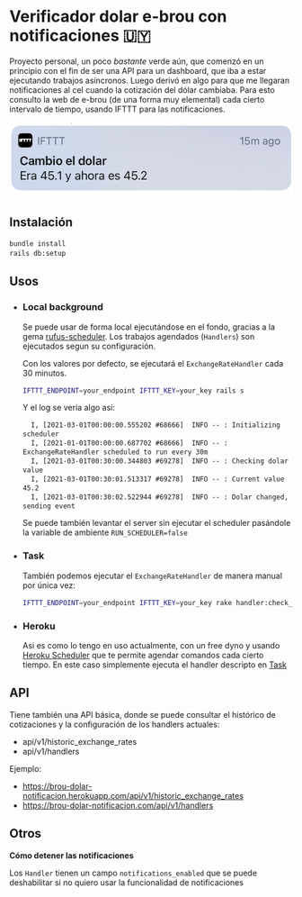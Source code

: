 
# Verificador dolar e-brou con notificaciones 🇺🇾

Proyecto personal, un poco *bastante* verde aún, que comenzó en un principio con el fin de ser una API para un dashboard, que iba a estar ejecutando trabajos asíncronos. Luego derivó en algo para que me llegaran notificaciones al cel cuando la cotización del dólar cambiaba. Para esto consulto la web de e-brou (de una forma muy elemental) cada cierto intervalo de tiempo, usando IFTTT para las notificaciones.

![Ejemplo notificación](notification_example.png?raw=true "Ejemplo")

## Instalación

```sh
bundle install
rails db:setup
```

## Usos

- ### Local background

  Se puede usar de forma local ejecutándose en el fondo, gracias a la gema [rufus-scheduler](https://github.com/jmettraux/rufus-scheduler). Los trabajos agendados (`Handlers`) son ejecutados segun su configuración.

  Con los valores por defecto, se ejecutará el `ExchangeRateHandler` cada 30 minutos.

  ```sh
  IFTTT_ENDPOINT=your_endpoint IFTTT_KEY=your_key rails s
  ```

  Y el log se vería algo así:
  ```
    I, [2021-03-01T00:00:00.555202 #68666]  INFO -- : Initializing scheduler
    I, [2021-01-01T00:00:00.687702 #68666]  INFO -- : ExchangeRateHandler scheduled to run every 30m
    I, [2021-03-01T00:30:00.344803 #69278]  INFO -- : Checking dolar value
    I, [2021-03-01T00:30:01.513317 #69278]  INFO -- : Current value 45.2
    I, [2021-03-01T00:30:02.522944 #69278]  INFO -- : Dolar changed, sending event
  ```

  Se puede también levantar el server sin ejecutar el scheduler pasándole la variable de ambiente `RUN_SCHEDULER=false`

- ### Task

  También podemos ejecutar el `ExchangeRateHandler` de manera manual por única vez:
  ```sh
  IFTTT_ENDPOINT=your_endpoint IFTTT_KEY=your_key rake handler:check_exchange_rate
  ```
- ### Heroku

  Asi es como lo tengo en uso actualmente, con un free dyno y usando [Heroku Scheduler](https://devcenter.heroku.com/articles/scheduler) que te permite agendar comandos cada cierto tiempo. En este caso simplemente ejecuta el handler descripto en [Task](###task)

## API

Tiene también una API básica, donde se puede consultar el histórico de cotizaciones y la configuración de los handlers actuales:
- api/v1/historic_exchange_rates
- api/v1/handlers

Ejemplo:
- https://brou-dolar-notificacion.herokuapp.com/api/v1/historic_exchange_rates
- https://brou-dolar-notificacion.com/api/v1/handlers

## Otros

**Cómo detener las notificaciones**

Los `Handler` tienen un campo `notifications_enabled` que se puede deshabilitar si no quiero usar la funcionalidad de notificaciones
